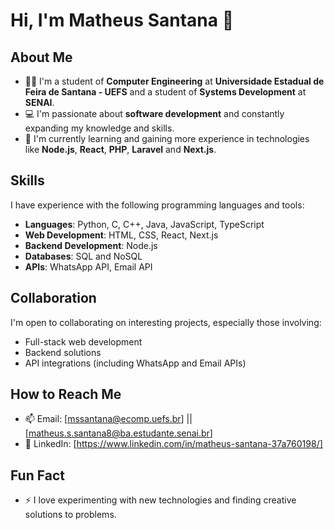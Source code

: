 # Hi, I'm Matheus Santana 👋

## About Me

- 🧑‍🎓 I'm a student of **Computer Engineering** at **Universidade Estadual de Feira de Santana - UEFS** and a student of **Systems Development** at **SENAI**.
- 💻 I'm passionate about **software development** and constantly expanding my knowledge and skills.
- 🌱 I'm currently learning and gaining more experience in technologies like **Node.js**, **React**, **PHP**, **Laravel** and **Next.js**.

## Skills

I have experience with the following programming languages and tools:

- **Languages**: Python, C, C++, Java, JavaScript, TypeScript
- **Web Development**: HTML, CSS, React, Next.js
- **Backend Development**: Node.js
- **Databases**: SQL and NoSQL
- **APIs**: WhatsApp API, Email API

## Collaboration

I'm open to collaborating on interesting projects, especially those involving:

- Full-stack web development
- Backend solutions
- API integrations (including WhatsApp and Email APIs)

## How to Reach Me

- 📫 Email: [mssantana@ecomp.uefs.br] || [matheus.s.santana8@ba.estudante.senai.br]
- 💬 LinkedIn: [https://www.linkedin.com/in/matheus-santana-37a760198/]

## Fun Fact

- ⚡ I love experimenting with new technologies and finding creative solutions to problems.
